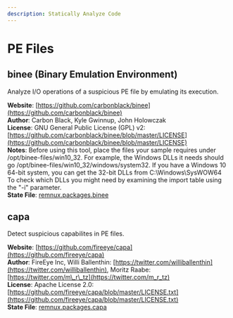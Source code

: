 ```yaml
---
description: Statically Analyze Code
---
```


# PE Files

## binee \(Binary Emulation Environment\)

Analyze I/O operations of a suspicious PE file by emulating its execution.

**Website**: [https://github.com/carbonblack/binee](https://github.com/carbonblack/binee)  
**Author**: Carbon Black, Kyle Gwinnup, John Holowczak  
**License**: GNU General Public License \(GPL\) v2: [https://github.com/carbonblack/binee/blob/master/LICENSE](https://github.com/carbonblack/binee/blob/master/LICENSE)  
**Notes**: Before using this tool, place the files your sample requires under /opt/binee-files/win10\_32. For example, the Windows DLLs it needs should go /opt/binee-files/win10\_32/windows/system32. If you have a Windows 10 64-bit system, you can get the 32-bit DLLs from C:\Windows\SysWOW64 To  check which DLLs you might need by examining the import table using the "-i" parameter.  
**State File**: [remnux.packages.binee](https://github.com/REMnux/salt-states/blob/master/remnux/packages/binee.sls)

## capa

Detect suspicious capabilites in PE files.

**Website**: [https://github.com/fireeye/capa](https://github.com/fireeye/capa)  
**Author**: FireEye Inc, Willi Ballenthin: [https://twitter.com/williballenthin](https://twitter.com/williballenthin), Moritz Raabe: [https://twitter.com/m\_r\_tz](https://twitter.com/m_r_tz)  
**License**: Apache License 2.0: [https://github.com/fireeye/capa/blob/master/LICENSE.txt](https://github.com/fireeye/capa/blob/master/LICENSE.txt)  
**State File**: [remnux.packages.capa](https://github.com/REMnux/salt-states/blob/master/remnux/packages/capa.sls)

